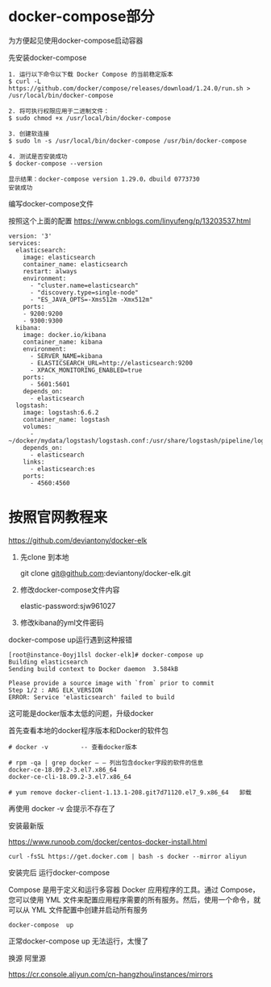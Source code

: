 # docker-compose部分

为方便起见使用docker-compose启动容器

先安装docker-compose





```
1. 运行以下命令以下载 Docker Compose 的当前稳定版本
$ curl -L https://github.com/docker/compose/releases/download/1.24.0/run.sh > /usr/local/bin/docker-compose

2. 将可执行权限应用于二进制文件：
$ sudo chmod +x /usr/local/bin/docker-compose

3. 创建软连接
$ sudo ln -s /usr/local/bin/docker-compose /usr/bin/docker-compose

4. 测试是否安装成功
$ docker-compose --version

显示结果：docker-compose version 1.29.0，dbuild 0773730 
安装成功
```





编写docker-compose文件

按照这个上面的配置 https://www.cnblogs.com/linyufeng/p/13203537.html

```
version: '3'
services:
  elasticsearch:
    image: elasticsearch
    container_name: elasticsearch
    restart: always
    environment:
      - "cluster.name=elasticsearch"
      - "discovery.type=single-node"
      - "ES_JAVA_OPTS=-Xms512m -Xmx512m"
    ports:
    - 9200:9200
    - 9300:9300
  kibana:
    image: docker.io/kibana
    container_name: kibana
    environment:
      - SERVER_NAME=kibana
      - ELASTICSEARCH_URL=http://elasticsearch:9200
      - XPACK_MONITORING_ENABLED=true
    ports:
      - 5601:5601
    depends_on:
      - elasticsearch
  logstash:
    image: logstash:6.6.2
    container_name: logstash
    volumes:
      - ~/docker/mydata/logstash/logstash.conf:/usr/share/logstash/pipeline/logstash.conf
    depends_on:
      - elasticsearch
    links:
      - elasticsearch:es
    ports:
      - 4560:4560
```







# 按照官网教程来

https://github.com/deviantony/docker-elk

1. 先clone 到本地 

   git clone git@github.com:deviantony/docker-elk.git

2. 修改docker-compose文件内容

   elastic-password:sjw961027

3. 修改kibana的yml文件密码







docker-compose  up运行遇到这种报错

```shell
[root@instance-0oyj1lsl docker-elk]# docker-compose up
Building elasticsearch
Sending build context to Docker daemon  3.584kB

Please provide a source image with `from` prior to commit
Step 1/2 : ARG ELK_VERSION
ERROR: Service 'elasticsearch' failed to build

```

这可能是docker版本太低的问题，升级docker



首先查看本地的docker程序版本和Docker的软件包

```shell
# docker -v			-- 查看docker版本

# rpm -qa | grep docker – – 列出包含docker字段的软件的信息
docker-ce-18.09.2-3.el7.x86_64
docker-ce-cli-18.09.2-3.el7.x86_64

# yum remove docker-client-1.13.1-208.git7d71120.el7_9.x86_64   卸载

```



再使用 docker  -v  会提示不存在了



安装最新版

https://www.runoob.com/docker/centos-docker-install.html

```
curl -fsSL https://get.docker.com | bash -s docker --mirror aliyun
```



安装完后 运行docker-compose

Compose 是用于定义和运行多容器 Docker 应用程序的工具。通过 Compose，您可以使用 YML 文件来配置应用程序需要的所有服务。然后，使用一个命令，就可以从 YML 文件配置中创建并启动所有服务

```
docker-compose  up
```

正常docker-compose  up 无法运行，太慢了

换源 阿里源

https://cr.console.aliyun.com/cn-hangzhou/instances/mirrors









